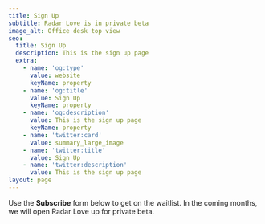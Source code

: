 ```yaml
---
title: Sign Up
subtitle: Radar Love is in private beta
image_alt: Office desk top view
seo:
  title: Sign Up
  description: This is the sign up page
  extra:
    - name: 'og:type'
      value: website
      keyName: property
    - name: 'og:title'
      value: Sign Up
      keyName: property
    - name: 'og:description'
      value: This is the sign up page
      keyName: property
    - name: 'twitter:card'
      value: summary_large_image
    - name: 'twitter:title'
      value: Sign Up
    - name: 'twitter:description'
      value: This is the sign up page
layout: page
---
```

Use the **Subscribe** form below to get on the waitlist. In the coming months, we will open Radar Love up for private beta.
